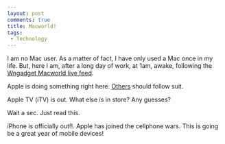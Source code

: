 ```yaml
---
layout: post
comments: true
title: Macworld!
tags:
 - Technology
---
```


I am no Mac user. As a matter of fact, I have only used a Mac once in my life. But, here I am, after a long day of work, at 1am, awake, following the [Wngadget Macworld live feed][0].

Apple is doing something right here. [Others][1] should follow suit.

Apple TV (iTV) is out. What else is in store? Any guesses?

Wait a sec. Just read this.

iPhone is officially out!!. Apple has joined the cellphone wars. This is going be a great year of mobile devices!


[0]: http://www.engadget.com/2007/01/09/live-from-macworld-2007-steve-jobs-keynote/
[1]: http://chinpen.net/blogwhere-creative-fails/
